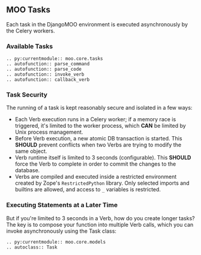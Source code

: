 ## MOO Tasks

Each task in the DjangoMOO environment is executed asynchronously by the Celery workers.

### Available Tasks

```{eval-rst}
.. py:currentmodule:: moo.core.tasks
.. autofunction:: parse_command
.. autofunction:: parse_code
.. autofunction:: invoke_verb
.. autofunction:: callback_verb
```

### Task Security

The running of a task is kept reasonably secure and isolated in a few ways:

* Each Verb execution runs in a Celery worker; if a memory race is triggered,
  it's limited to the worker process, which **CAN** be limited by Unix process management.
* Before Verb execution, a new atomic DB transaction is started. This **SHOULD** prevent
  conflicts when two Verbs are trying to modify the same object.
* Verb runtime itself is limited to 3 seconds (configurable). This **SHOULD** force the Verb
  to complete in order to commit the changes to the database.
* Verbs are compiled and executed inside a restricted environment created by Zope's `RestrictedPython`
  library. Only selected imports and builtins are allowed, and access to `_` variables is restricted.

### Executing Statements at a Later Time

But if you're limited to 3 seconds in a Verb, how do you create longer tasks? The key is to
compose your function into multiple Verb calls, which you can invoke asynchronously using the
Task class:

```{eval-rst}
.. py:currentmodule:: moo.core.models
.. autoclass:: Task
```
